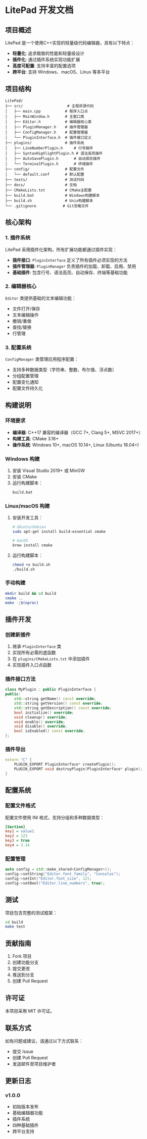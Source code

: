 # LitePad 开发文档

## 项目概述

LitePad 是一个使用C++实现的轻量级代码编辑器，具有以下特点：

- **轻量化**: 追求极致的性能和轻量级设计
- **插件化**: 通过插件系统实现功能扩展
- **高度可配置**: 支持丰富的配置选项
- **跨平台**: 支持 Windows、macOS、Linux 等多平台

## 项目结构

```
LitePad/
├── src/                    # 主程序源代码
│   ├── main.cpp           # 程序入口点
│   ├── MainWindow.h       # 主窗口类
│   ├── Editor.h           # 编辑器核心类
│   ├── PluginManager.h    # 插件管理器
│   ├── ConfigManager.h    # 配置管理器
│   └── PluginInterface.h  # 插件接口定义
├── plugins/               # 插件系统
│   ├── LineNumberPlugin.h     # 行号插件
│   ├── SyntaxHighlightPlugin.h # 语法高亮插件
│   ├── AutoSavePlugin.h       # 自动保存插件
│   └── TerminalPlugin.h       # 终端插件
├── config/                # 配置文件
│   └── default.conf       # 默认配置
├── tests/                 # 测试代码
├── docs/                  # 文档
├── CMakeLists.txt         # CMake主配置
├── build.bat              # Windows构建脚本
├── build.sh               # Unix构建脚本
└── .gitignore            # Git忽略文件
```

## 核心架构

### 1. 插件系统

LitePad 采用插件化架构，所有扩展功能都通过插件实现：

- **插件接口**: `PluginInterface` 定义了所有插件必须实现的方法
- **插件管理器**: `PluginManager` 负责插件的加载、卸载、启用、禁用
- **基础插件**: 包含行号、语法高亮、自动保存、终端等基础功能

### 2. 编辑器核心

`Editor` 类提供基础的文本编辑功能：

- 文件打开/保存
- 文本编辑操作
- 撤销/重做
- 查找/替换
- 行管理

### 3. 配置系统

`ConfigManager` 类管理应用程序配置：

- 支持多种数据类型（字符串、整数、布尔值、浮点数）
- 分组配置管理
- 配置变化通知
- 配置文件持久化

## 构建说明

### 环境要求

- **编译器**: C++17 兼容的编译器（GCC 7+, Clang 5+, MSVC 2017+）
- **构建工具**: CMake 3.16+
- **操作系统**: Windows 10+, macOS 10.14+, Linux (Ubuntu 18.04+)

### Windows 构建

1. 安装 Visual Studio 2019+ 或 MinGW
2. 安装 CMake
3. 运行构建脚本：
   ```cmd
   build.bat
   ```

### Linux/macOS 构建

1. 安装开发工具：
   ```bash
   # Ubuntu/Debian
   sudo apt-get install build-essential cmake
   
   # macOS
   brew install cmake
   ```
2. 运行构建脚本：
   ```bash
   chmod +x build.sh
   ./build.sh
   ```

### 手动构建

```bash
mkdir build && cd build
cmake ..
make -j$(nproc)
```

## 插件开发

### 创建新插件

1. 继承 `PluginInterface` 类
2. 实现所有必需的虚函数
3. 在 `plugins/CMakeLists.txt` 中添加插件
4. 实现插件入口点函数

### 插件接口方法

```cpp
class MyPlugin : public PluginInterface {
public:
    std::string getName() const override;
    std::string getVersion() const override;
    std::string getDescription() const override;
    bool initialize() override;
    void cleanup() override;
    void enable() override;
    void disable() override;
    bool isEnabled() const override;
};
```

### 插件导出

```cpp
extern "C" {
    PLUGIN_EXPORT PluginInterface* createPlugin();
    PLUGIN_EXPORT void destroyPlugin(PluginInterface* plugin);
}
```

## 配置系统

### 配置文件格式

配置文件使用 INI 格式，支持分组和多种数据类型：

```ini
[Section]
key1 = value1
key2 = 123
key3 = true
key4 = 3.14
```

### 配置管理

```cpp
auto config = std::make_shared<ConfigManager>();
config->setString("Editor.font_family", "Consolas");
config->setInt("Editor.font_size", 12);
config->setBool("Editor.line_numbers", true);
```

## 测试

项目包含完整的测试框架：

```bash
cd build
make test
```

## 贡献指南

1. Fork 项目
2. 创建功能分支
3. 提交更改
4. 推送到分支
5. 创建 Pull Request

## 许可证

本项目采用 MIT 许可证。

## 联系方式

如有问题或建议，请通过以下方式联系：

- 提交 Issue
- 创建 Pull Request
- 发送邮件至项目维护者

## 更新日志

### v1.0.0
- 初始版本发布
- 基础编辑器功能
- 插件系统
- 四种基础插件
- 跨平台支持
